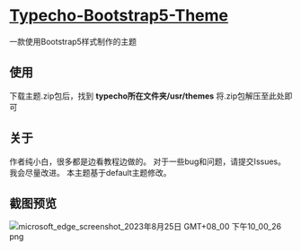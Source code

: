 # [Typecho-Bootstrap5-Theme](https://github.com/MSDJHD/Typecho-Bootstrap5-Theme/)

一款使用Bootstrap5样式制作的主题

## 使用

下载主题.zip包后，找到 **typecho所在文件夹/usr/themes**
将.zip包解压至此处即可

## 关于

作者纯小白，很多都是边看教程边做的。
对于一些bug和问题，请提交Issues。我会尽量改进。
本主题基于default主题修改。

## 截图预览
![microsoft_edge_screenshot_2023年8月25日 GMT+08_00 下午10_00_26 png](https://github.com/MSDJHD/Typecho-Bootstrap5-Theme/assets/110752331/9e65bff0-a078-4e35-9893-cdcabc69bffa)
